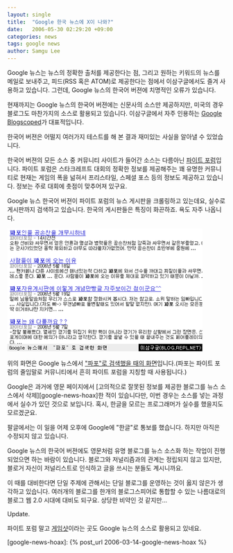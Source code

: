 ```yaml
---
layout: single
title:  "Google 한국 뉴스에 X이 나와?"
date:   2006-05-30 02:29:20 +09:00
categories: news
tags: google news
author: Samgu Lee
---
```

Google 뉴스는 뉴스의 정확한 출처를 제공한다는 점, 그리고 원하는 키워드의 뉴스를 메일로 보내주고, 피드(RSS 혹은 ATOM)로 제공한다는 점에서 이삼구글에서도 즐겨 사용하고 있습니다. 그런데, Google 뉴스의 한국어 버젼에 치명적인 오류가 있습니다.

현재까지는 Google 뉴스의 한국어 버젼에는 신문사의 소스만 제공하지만, 미국의 경우 블로그도 마찬가지의 소스로 활용되고 있습니다. 이삼구글에서 자주 인용하는 [Google Blogscoped](http://blog.outer-court.com/)가 대표적입니다.

한국어 버젼은 어떨지 여러가지 테스트를 해 본 결과 재미있는 사실을 알아낼 수 있었습니다.

한국어 버젼의 모든 소스 중 커뮤니티 사이트가 들어간 소스는 다름아닌 [파이트 포럼](http://www.fighterforum.com/news/news_list.asp?cat=ALL)입니다. 파이트 포럼은 스타크레프트 대회의 정확한 정보를 제공해주는 꽤 유명한 커뮤니티로 현재는 게임의 폭을 넒혀서 프리스타일, 스페셜 포스 등의 정보도 제공하고 있습니다. 정보는 주로 대회에 촛점이 맞추어져 있구요.

Google 뉴스 한국어 버젼이 파이트 포럼의 뉴스 게시판을 크롤링하고 있는데요, 실수로 게시판까지 검색하고 있습니다. 한국의 게시판들은 특징이 화끈하죠. 욕도 자주 나옵니다.

![Google 뉴스에서 파포로 검색한 화면](/assets/papo_google_news.gif)

위의 화면은 Google 뉴스에서 ["파포"로 검색했을 때의 화면](http://news.google.co.kr/news?hl=ko&ned=&q=%ED%8C%8C%ED%8F%AC&btnG=%EB%89%B4%EC%8A%A4+%EA%B2%80%EC%83%89)입니다.(파포는 파이트 포럼의 줄임말로 커뮤니티에서 흔히 파이트 포럼을 지칭할 때 사용됩니다.)

Google은 과거에 영문 페이지에서 [고의적으로 잘못된 정보를 제공한 블로그를 뉴스 소스에서 삭제][google-news-hoax]한 적이 있습니다만, 이번 경우는 소스를 넣는 과정에서 실수가 있던 것으로 보입니다. 혹시, 한글을 모르는 프로그래머가 실수를 했을지도 모르겠군요.

팔글에서는 이 일을 어제 오후에 Google에 "한글"로 통보를 했습니다. 하지만 아직은 수정되지 않고 있습니다.

Google 뉴스의 한국어 버젼에도 영문처럼 유명 블로그를 뉴스 소스화 하는 작업이 진행되었으면 하는 바람이 있습니다. 블로그와 저널리즘과의 관계는 정립되지 않고 있지만, 블로거 자신이 저널리스트로 인식하고 글을 쓰시는 분들도 계시니까요.

이 때를 대비한다면 단일 주제에 관해서는 단일 블로그를 운영하는 것이 옳지 않은가 생각하고 있습니다. 여러개의 블로그를 한개의 블로그스피어로 통합할 수 있는 나름대로의 블로그 웹 2.0 시대에 대비도 되구요. 상당한 비약인 것 같지만...

Update.

파이트 포럼 말고 [게임샷](http://www.gameshot.net/)이라는 곳도 Google 뉴스의 소스로 활용되고 있네요.

[google-news-hoax]: {% post_url 2006-03-14-google-news-hoax %}